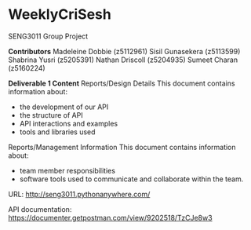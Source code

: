 # WeeklyCriSesh
SENG3011 Group Project

**Contributors**
Madeleine Dobbie (z5112961)
Sisil Gunasekera (z5113599)
Shabrina Yusri (z5205391)
Nathan Driscoll (z5204935)
Sumeet Charan (z5160224)

**Deliverable 1 Content**
Reports/Design Details
This document contains information about:
- the development of our API
- the structure of API
- API interactions and examples
- tools and libraries used

Reports/Management Information
This document contains information about:
- team member responsibilities
- software tools used to communicate and collaborate within the team.

URL: http://seng3011.pythonanywhere.com/

API documentation: https://documenter.getpostman.com/view/9202518/TzCJe8w3
